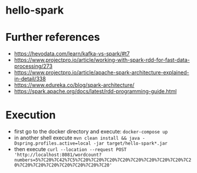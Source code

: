 # hello-spark

# Further references
- https://hevodata.com/learn/kafka-vs-spark/#t7
- https://www.projectpro.io/article/working-with-spark-rdd-for-fast-data-processing/273
- https://www.projectpro.io/article/apache-spark-architecture-explained-in-detail/338
- https://www.edureka.co/blog/spark-architecture/
- https://spark.apache.org/docs/latest/rdd-programming-guide.html


# Execution
- first go to the docker directory and execute: ```docker-compose up```
- in another shell execute ```mvn clean install && java -Dspring.profiles.active=local -jar target/hello-spark*.jar```
- then execute ```curl --location --request POST 'http://localhost:8081/wordcount?numbers=5%7C20%7C42%7C5%7C20%7C20%7C20%7C20%7C20%7C20%7C20%7C20%7C20%7C20%7C20%7C20%7C20%7C20%7C20%7C20'```